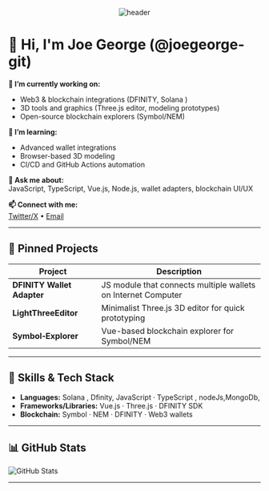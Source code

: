 <p align="center">
  <img src="https://capsule-render.vercel.app/api?type=waving&text=Hey%20there!%20👋&color=gradient&height=120" alt="header"/>
</p>

# 👋 Hi, I'm Joe George (@joegeorge-git)

**🔭 I’m currently working on:**  
- Web3 & blockchain integrations (DFINITY, Solana )  
- 3D tools and graphics (Three.js editor, modeling prototypes)  
- Open-source blockchain explorers (Symbol/NEM)

**🌱 I’m learning:**  
- Advanced wallet integrations  
- Browser-based 3D modeling  
- CI/CD and GitHub Actions automation

**💬 Ask me about:**  
JavaScript, TypeScript, Vue.js, Node.js, wallet adapters, blockchain UI/UX

**📫 Connect with me:**  
[Twitter/X](https://x.com/itsjoegeorge) • [Email](mailto:jomongeorge23@gmail.com)

---

## 📌 Pinned Projects

| Project | Description |
|--------|-------------|
| **DFINITY Wallet Adapter** | JS module that connects multiple wallets on Internet Computer |
| **LightThreeEditor** | Minimalist Three.js 3D editor for quick prototyping |
| **Symbol‑Explorer** | Vue-based blockchain explorer for Symbol/NEM |

---

## 🎯 Skills & Tech Stack

- **Languages:** Solana , Dfinity, JavaScript · TypeScript , nodeJs,MongoDb,
- **Frameworks/Libraries:** Vue.js · Three.js · DFINITY SDK  
- **Blockchain:** Symbol · NEM · DFINITY · Web3 wallets  

---

## 📊 GitHub Stats

![GitHub Stats](https://github-readme-stats.vercel.app/api?username=joegeorge-git&show_icons=true&theme=dark)

---
